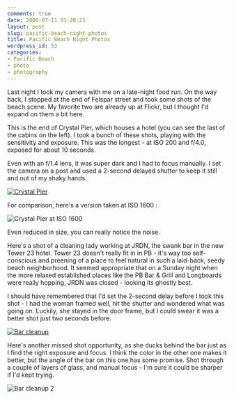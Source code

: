 ```yaml
---
comments: true
date: 2006-07-11 01:20:23
layout: post
slug: pacific-beach-night-photos
title: Pacific Beach Night Photos
wordpress_id: 53
categories:
- Pacific Beach
- photo
- photography
---
```


Last night I took my camera with me on a late-night food run. On the way back, I stopped at the end of Felspar street and took some shots of the beach scene. My favorite two are already up at Flickr, but I thought I'd expand on them a bit here.

This is the end of Crystal Pier, which houses a hotel (you can see the last of the cabins on the left). I took a bunch of these shots, playing with the sensitivity and exposure. This was the longest - at ISO 200 and f/4.0, exposed for about 10 seconds.

Even with an f/1.4 lens, it was super dark and I had to focus manually. I set the camera on a post and used a 2-second delayed shutter to keep it still and out of my shaky hands.

[![Crystal Pier](http://static.flickr.com/65/186275976_91ad85b289.jpg)](http://www.flickr.com/photos/michaelmccracken/186275976/)

For comparison, here's a version taken at ISO 1600 :

![Crystal Pier at ISO 1600](http://michael-mccracken.net/img/IMGP0243.jpg)

Even reduced in size, you can really notice the noise.

Here's a shot of a cleaning lady working at JRDN, the swank bar in the new Tower 23 hotel. Tower 23 doesn't really fit in in PB - it's way too self-conscious and preening of a place to feel natural in such a laid-back, seedy beach neighborhood. It seemed appropriate that on a Sunday night when the more relaxed established places like the PB Bar & Grill and Longboards were really hopping, JRDN was closed - looking its ghostly best.

I should have remembered that I'd set the 2-second delay before I took this shot - I had the woman framed well, hit the shutter and wondered what was going on. Luckily, she stayed in the door frame, but I could swear it was a better shot just two seconds before.

[![Bar cleanup](http://static.flickr.com/17/186275981_97a6aa094c.jpg)](http://www.flickr.com/photos/michaelmccracken/186275981/)

Here's another missed shot opportunity, as she ducks behind the bar just as I find the right exposure and focus. I think the color in the other one makes it better, but the angle of the bar on this one has some promise. Shot through a couple of layers of glass, and manual focus - I'm sure it could be sharper if I'd kept trying.

![Bar cleanup 2](http://michael-mccracken.net/img/PB-20060710-3.jpg)
